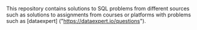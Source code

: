 This repository contains solutions to SQL problems from different sources such as solutions to assignments from courses or platforms with problems such as [dataexpert] ("https://dataexpert.io/questions").
